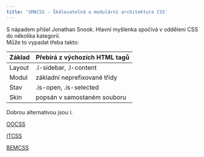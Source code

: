 ```yaml
---
title: 'SMACSS - Škálovatelná a modulární architektura CSS'
---
```


S nápadem přišel Jonathan Snook.
Hlavní myšlenka spočívá v oddělení CSS do několika kategorií.
<br>
Může to vypadat třeba takto:
<br>

<table>
    <thead>
        <tr>
            <th class="bold">Základ</th>
            <th>Přebírá z výchozích HTML tagů</th>
        </tr>
    </thead>
    <tbody>
        <tr>
            <td class="bold">Layout</td>
            <td>.l-sidebar, .l-content</td>
        </tr>
        <tr>
            <td class="bold">Modul</td>
            <td>základní neprefixované třídy</td>
        </tr>
        <tr>
            <td class="bold">Stav</td>
            <td>.is-open, .is-selected</td>
        </tr>
        <tr>
            <td class="bold">Skin</td>
            <td>popsán v samostaném souboru</td>
        </tr>
    </tbody>
</table>



Dobrou alternativou jsou i:

[OOCSS](http://blog-svobodaweb-cz.loc/objektove-orientovane-css)

[ITCSS](http://blog-svobodaweb-cz.loc/udrzitelnost-rustu-css-pomoci-stupnovane-specificity)

[BEMCSS](http://blog-svobodaweb-cz.loc/tvorba-css-jmen-metodou-bem)